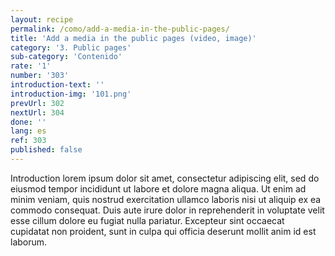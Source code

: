 ```yaml
---
layout: recipe
permalink: /como/add-a-media-in-the-public-pages/
title: 'Add a media in the public pages (video, image)'
category: '3. Public pages'
sub-category: 'Contenido'
rate: '1'
number: '303'
introduction-text: ''
introduction-img: '101.png'
prevUrl: 302
nextUrl: 304
done: ''
lang: es
ref: 303
published: false
---
```


Introduction lorem ipsum dolor sit amet, consectetur adipiscing elit, sed do eiusmod tempor incididunt ut labore et dolore magna aliqua. Ut enim ad minim veniam, quis nostrud exercitation ullamco laboris nisi ut aliquip ex ea commodo consequat. Duis aute irure dolor in reprehenderit in voluptate velit esse cillum dolore eu fugiat nulla pariatur. Excepteur sint occaecat cupidatat non proident, sunt in culpa qui officia deserunt mollit anim id est laborum.
